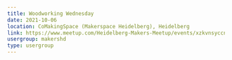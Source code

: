 ```yaml
---
title: Woodworking Wednesday
date: 2021-10-06
location: CoMakingSpace (Makerspace Heidelberg), Heidelberg
link: https://www.meetup.com/Heidelberg-Makers-Meetup/events/xzkvnsyccnbjb/
usergroup: makershd
type: usergroup
---
```

